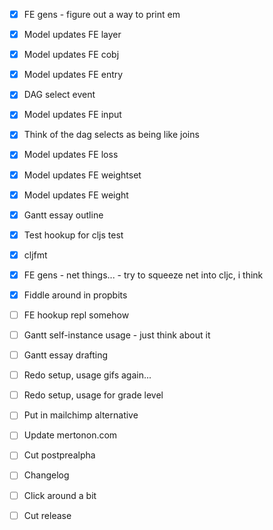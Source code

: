 - [x] FE gens - figure out a way to print em
- [x] Model updates FE layer
- [x] Model updates FE cobj
- [x] Model updates FE entry
- [x] DAG select event

- [x] Model updates FE input
- [x] Think of the dag selects as being like joins
- [x] Model updates FE loss

- [x] Model updates FE weightset
- [x] Model updates FE weight

- [x] Gantt essay outline
- [x] Test hookup for cljs test

- [x] cljfmt

- [x] FE gens - net things... - try to squeeze net into cljc, i think
- [x] Fiddle around in propbits

- [ ] FE hookup repl somehow
- [ ] Gantt self-instance usage - just think about it
- [ ] Gantt essay drafting
- [ ] Redo setup, usage gifs again...
- [ ] Redo setup, usage for grade level
- [ ] Put in mailchimp alternative
- [ ] Update mertonon.com
- [ ] Cut postprealpha
- [ ] Changelog
- [ ] Click around a bit
- [ ] Cut release
